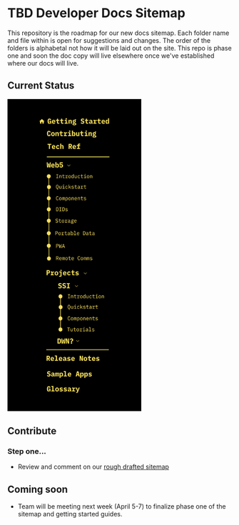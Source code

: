 # TBD Developer Docs Sitemap
This repository is the roadmap for our new docs sitemap. Each folder name and file within is open for suggestions and changes. The order of the folders is alphabetal not how it will be laid out on the site. This repo is phase one and soon the doc copy will live elsewhere once we've established where our docs will live.

## Current Status
<img
    src="/Static/sitemap-visual.png" width="300" height="700"
/>

## Contribute
### Step one...
- Review and comment on our [rough drafted sitemap](https://hackmd.io/RZ5B8Hp6TIGcC9tnDtZ3fw)

## Coming soon
- Team will be meeting next week (April 5-7) to finalize phase one of the sitemap and getting started guides.
